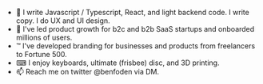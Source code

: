 - 🌱 I write Javascript / Typescript, React, and light backend code. I write copy. I do UX and UI design.
- 💞️ I've led product growth for b2c and b2b SaaS startups and onboarded millions of users.
- ™ I've developed branding for businesses and products from freelancers to Fortune 500.
- ⌨ I enjoy keyboards, ultimate (frisbee) disc, and 3D printing.
- 📫 Reach me on twitter @benfoden via DM.
